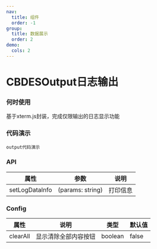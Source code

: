 ```yaml
---
nav:
  title: 组件
  order: -1
group:
  title: 数据展示
  order: 2
demo:
  cols: 2
---
```


# CBDESOutput日志输出

### 何时使用
基于xterm.js封装，完成仅限输出的日志显示功能

### 代码演示
<code src="./codeSec/output.jsx">output代码演示</code>

### API

| 属性 | 参数 | 说明 |
| --- | --- | --- |
| setLogDataInfo | (params: string) | 打印信息 |

### Config

| 属性 | 说明 | 类型 | 默认值 |
| --- | --- | --- | --- |
| clearAll | 显示清除全部内容按钮 | boolean | false |
